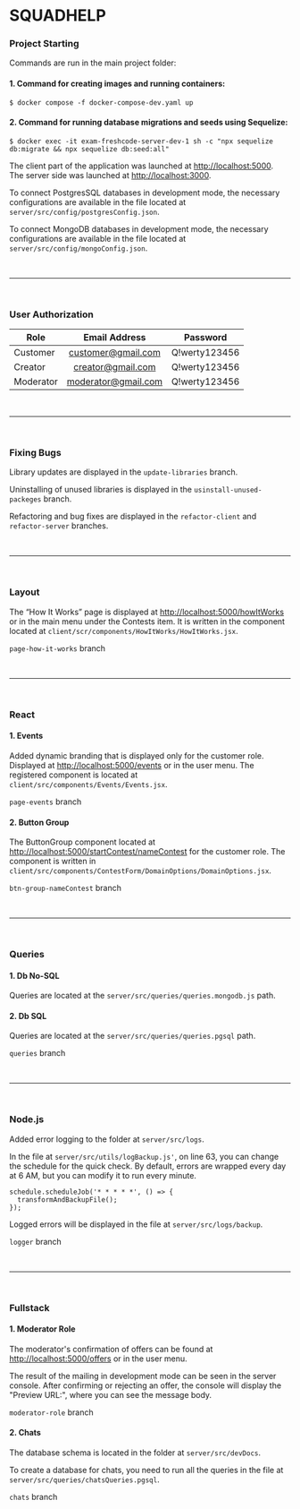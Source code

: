 # **SQUADHELP**


### Project Starting

Commands are run in the main project folder:
</br>

#### 1. Command for creating images and running containers:
```shell
$ docker compose -f docker-compose-dev.yaml up
```


#### 2. Command for running database migrations and seeds using Sequelize:

```shell
$ docker exec -it exam-freshcode-server-dev-1 sh -c "npx sequelize db:migrate && npx sequelize db:seed:all"
```
The client part of the application was launched at [http://localhost:5000](http://localhost:5000). </br> The server side was launched at [http://localhost:3000](http://localhost:3000).

To connect PostgresSQL databases in development mode, the necessary configurations are available in the file located at `server/src/config/postgresConfig.json`.

To connect MongoDB databases in development mode, the necessary configurations are available in the file located at `server/src/config/mongoConfig.json`.

</br>

---
</br>

### User Authorization

|Role|Email Address|Password|
|-----|:----:|:----:|
|Customer|customer@gmail.com|Q!werty123456|
|Creator|creator@gmail.com|Q!werty123456|
|Moderator|moderator@gmail.com|Q!werty123456|

</br>

---
</br>

### Fixing Bugs


Library updates are displayed in the `update-libraries` branch.

Uninstalling of unused libraries is displayed in the `usinstall-unused-packeges` branch.

Refactoring and bug fixes are displayed in the `refactor-client` and `refactor-server` branches.

</br>

---
</br>

### Layout

The “How It Works” page is displayed at [http://localhost:5000/howItWorks](http://localhost:5000/howItWorks) or in the main menu under the Contests item. It is written in the component located at `client/scr/components/HowItWorks/HowItWorks.jsx`.

`page-how-it-works` branch

</br>

---
</br>

### React

#### 1. Events

Added dynamic branding that is displayed only for the customer role. Displayed at [http://localhost:5000/events](http://localhost:5000/events) or in the user menu. The registered component is located at `client/src/components/Events/Events.jsx`.

`page-events` branch

#### 2. Button Group

The ButtonGroup component located at [http://localhost:5000/startContest/nameContest](http://localhost:5000/startContest/nameContest) for the customer role. The component is written in `client/src/components/ContestForm/DomainOptions/DomainOptions.jsx`.

`btn-group-nameContest` branch

</br>

---
</br>

### Queries

#### 1. Db No-SQL

Queries are located at the `server/src/queries/queries.mongodb.js` path.

#### 2. Db SQL

Queries are located at the `server/src/queries/queries.pgsql` path.


`queries` branch

</br>

---
</br>


### Node.js

Added error logging to the folder at `server/src/logs`.

In the file at `server/src/utils/logBackup.js'`, on line 63, you can change the schedule for the quick check. By default, errors are wrapped every day at 6 AM, but you can modify it to run every minute.

```
schedule.scheduleJob('* * * * *', () => {
  transformAndBackupFile();
});
```
Logged errors will be displayed in the file at `server/src/logs/backup`.


`logger` branch

</br>

---
</br>

### Fullstack

#### 1. Moderator Role

The moderator's confirmation of offers can be found at [http://localhost:5000/offers](http://localhost:5000/offers) or in the user menu.

The result of the mailing in development mode can be seen in the server console. After confirming or rejecting an offer, the console will display the "Preview URL:",  where you can see the message body.

`moderator-role` branch

#### 2. Chats

The database schema is located in the folder at `server/src/devDocs`.

To create a database for chats, you need to run all the queries in the file at `server/src/queries/chatsQueries.pgsql`.

`chats` branch





